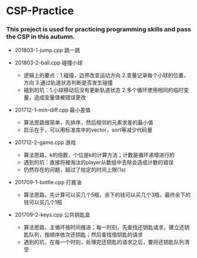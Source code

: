 # CSP-Practice
### This preject is used for practicing programming skills and pass the CSP in this autumn.
* 201803-1-jump.cpp 跳一跳
* 201803-2-ball.cpp 碰撞小球
   * 逻辑上的要点：1.碰撞，边界改变运动方向 2.变量记录每个小球的位置，方向 3.通过轨道状态判断是否发生碰撞
   * 碰到的坑：1.小球移动后没有更新轨道状态 2.多个循环使用相同的临时变量，造成变量值被错误更改
   
* 201712-1-min-diff.cpp 最小差值
   * 算法思路很简单，先排序，然后相邻的元素求差的最小值
   * 启示在于，可以用标准库中的vector，sort等减少代码量

* 201712-2-game.cpp 游戏
   * 算法思路，k的倍数，个位是k的计算方法；计数是循环递增进行的
   * 遇到的坑：直接将被淘汰的player从数组中去除会造成计数的错误
   * 仍然存在的问题，超过了给定的时间上限(1s)

* 201709-1-bottle.cpp 打酱油
   * 算法思路，先计算可以买几个5瓶，余下的钱可以买几个3瓶，最终余下的钱可以买几个1瓶

* 201709-2-keys.cpp 公共钥匙盒
   * 算法思路，主循环按时间推进；每一时刻，先查找还钥匙请求，建立还钥匙队列，按顺序依次还钥匙；然后查找借钥匙的请求
   * 遇到的坑，在每一个时刻，处理完还钥匙的请求之后，要将还钥匙队列清空